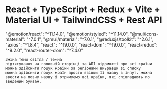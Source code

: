 # React + TypeScript + Redux + Vite + Material UI + TailwindCSS + Rest API
 "@emotion/react": "^11.14.0",
    "@emotion/styled": "^11.14.0",
    "@mui/icons-material": "^7.0.1",
    "@mui/material": "^7.0.1",
    "@reduxjs/toolkit": "^2.6.1",
    "axios": "^1.8.4",
    "react": "^19.0.0",
    "react-dom": "^19.0.0",
    "react-redux": "^9.2.0",
    "react-router-dom": "^7.4.0"

    Зміна теми світла / темна
    підтягування на головній сторінці за АПІ відомості про всі країни
    можна здійснити пошук країни за регіонами виьравши зі списку
    можна здійснити пошук країн просто ввівши її назву в інпут. можна ввести на повну назву і отримуємо всі країни, які співпадають по введеним буквам.